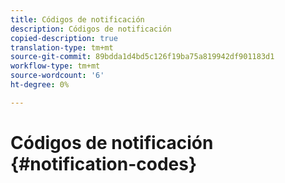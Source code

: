 ```yaml
---
title: Códigos de notificación
description: Códigos de notificación
copied-description: true
translation-type: tm+mt
source-git-commit: 89bdda1d4bd5c126f19ba75a819942df901183d1
workflow-type: tm+mt
source-wordcount: '6'
ht-degree: 0%

---
```



# Códigos de notificación {#notification-codes}
